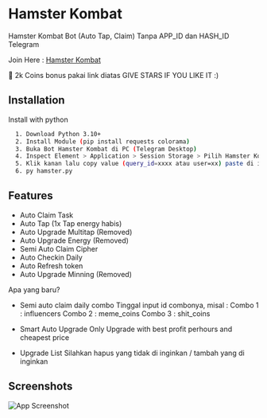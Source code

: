 ﻿
# Hamster Kombat

Hamster Kombat Bot (Auto Tap, Claim) Tanpa APP_ID dan HASH_ID Telegram

Join Here : [Hamster Kombat](https://t.me/hamsTer_kombat_bot/start?startapp=kentId5566066952)

💸  2k Coins bonus pakai link diatas
GIVE STARS IF YOU LIKE IT :)

## Installation

Install with python

```bash
  1. Download Python 3.10+
  2. Install Module (pip install requests colorama)
  3. Buka Bot Hamster Kombat di PC (Telegram Desktop)
  4. Inspect Element > Application > Session Storage > Pilih Hamster Kombat > Ambil tgWebAppData
  5. Klik kanan lalu copy value (query_id=xxxx atau user=xx) paste di initdata.txt
  6. py hamster.py

```


## Features

- Auto Claim Task 
- Auto Tap (1x Tap energy habis)
- Auto Upgrade Multitap (Removed)
- Auto Upgrade Energy (Removed)
- Semi Auto Claim Cipher
- Auto Checkin Daily
- Auto Refresh token
- Auto Upgrade Minning (Removed)

Apa yang baru?
- Semi auto claim daily combo
  Tinggal input id combonya, misal :
  Combo 1 : influencers
  Combo 2 : meme_coins
  Combo 3 : shit_coins

- Smart Auto Upgrade
  Only Upgrade with best profit perhours and cheapest price

- Upgrade List
  Silahkan hapus yang tidak di inginkan / tambah yang di inginkan

## Screenshots

![App Screenshot](https://i.ibb.co.com/pd4mYF5/Cuplikan-layar-2024-06-02-210351.png)
